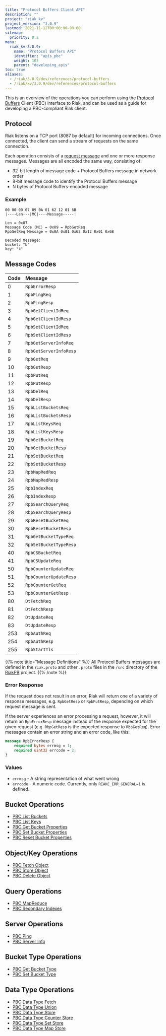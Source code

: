 ```yaml
---
title: "Protocol Buffers Client API"
description: ""
project: "riak_kv"
project_version: "3.0.9"
lastmod: 2021-11-12T00:00:00-00:00
sitemap:
  priority: 0.2
menu:
  riak_kv-3.0.9:
    name: "Protocol Buffers API"
    identifier: "apis_pbc"
    weight: 103
    parent: "developing_apis"
toc: true
aliases:
  - /riak/3.0.9/dev/references/protocol-buffers
  - /riak/kv/3.0.9/dev/references/protocol-buffers
---
```


This is an overview of the operations you can perform using the
[Protocol Buffers](https://code.google.com/p/protobuf/) Client (PBC)
interface to Riak, and can be used as a guide for developing a
PBC-compliant Riak client.

## Protocol

Riak listens on a TCP port (8087 by default) for incoming connections.
Once connected, the client can send a stream of requests on the same
connection.

Each operation consists of a [request message](https://developers.google.com/protocol-buffers/docs/encoding) and one or more response messages. Messages are all encoded the same way, consisting of:

* 32-bit length of message code + Protocol Buffers message in network
  order
* 8-bit message code to identify the Protocol Buffers message
* N bytes of Protocol Buffers-encoded message

### Example

```
00 00 00 07 09 0A 01 62 12 01 6B
|----Len---|MC|----Message-----|

Len = 0x07
Message Code (MC) = 0x09 = RpbGetReq
RpbGetReq Message = 0x0A 0x01 0x62 0x12 0x01 0x6B

Decoded Message:
bucket: "b"
key: "k"
```

## Message Codes

Code | Message |
:----|:--------|
0 | `RpbErrorResp` |
1 | `RpbPingReq` |
2 | `RpbPingResp` |
3 | `RpbGetClientIdReq` |
4 | `RpbGetClientIdResp` |
5 | `RpbSetClientIdReq` |
6 | `RpbSetClientIdResp` |
7 | `RpbGetServerInfoReq` |
8 | `RpbGetServerInfoResp` |
9 | `RpbGetReq` |
10 | `RpbGetResp` |
11 | `RpbPutReq` |
12 | `RpbPutResp` |
13 | `RpbDelReq` |
14 | `RpbDelResp` |
15 | `RpbListBucketsReq` |
16 | `RpbListBucketsResp` |
17 | `RpbListKeysReq` |
18 | `RpbListKeysResp` |
19 | `RpbGetBucketReq` |
20 | `RpbGetBucketResp` |
21 | `RpbSetBucketReq` |
22 | `RpbSetBucketResp` |
23 | `RpbMapRedReq` |
24 | `RpbMapRedResp` |
25 | `RpbIndexReq` |
26 | `RpbIndexResp` |
27 | `RpbSearchQueryReq` |
28 | `RbpSearchQueryResp` |
29 | `RpbResetBucketReq` |
30 | `RpbResetBucketResp` |
31 | `RpbGetBucketTypeReq` |
32 | `RpbSetBucketTypeResp` |
40 | `RpbCSBucketReq` |
41 | `RpbCSUpdateReq` |
50 | `RpbCounterUpdateReq` |
51 | `RpbCounterUpdateResp` |
52 | `RpbCounterGetReq` |
53 | `RpbCounterGetResp` |
80 | `DtFetchReq` |
81 | `DtFetchResp` |
82 | `DtUpdateReq` |
83 | `DtUpdateResp` |
253 | `RpbAuthReq` |
254 | `RpbAuthResp` |
255 | `RpbStartTls` |

{{% note title="Message Definitions" %}}
All Protocol Buffers messages are defined in the `riak.proto` and other
`.proto` files in the `/src` directory of the
<a href="https://github.com/basho/riak_pb">RiakPB</a> project.
{{% /note %}}

### Error Response

If the request does not result in an error, Riak will return one of a
variety of response messages, e.g. `RpbGetResp` or `RpbPutResp`,
depending on which request message is sent.

If the server experiences an error processing a request, however, it
will return an `RpbErrorResp` message instead of the response expected
for the given request (e.g. `RbpGetResp` is the expected response to
`RbpGetReq`). Error messages contain an error string and an error code,
like this:

```protobuf
message RpbErrorResp {
    required bytes errmsg = 1;
    required uint32 errcode = 2;
}
```

### Values

* `errmsg` - A string representation of what went wrong
* `errcode` - A numeric code. Currently, only `RIAKC_ERR_GENERAL=1`
  is defined.

## Bucket Operations

* [PBC List Buckets]({{<baseurl>}}riak/kv/3.0.9/developing/api/protocol-buffers/list-buckets)
* [PBC List Keys]({{<baseurl>}}riak/kv/3.0.9/developing/api/protocol-buffers/list-keys)
* [PBC Get Bucket Properties]({{<baseurl>}}riak/kv/3.0.9/developing/api/protocol-buffers/get-bucket-props)
* [PBC Set Bucket Properties]({{<baseurl>}}riak/kv/3.0.9/developing/api/protocol-buffers/set-bucket-props)
* [PBC Reset Bucket Properties]({{<baseurl>}}riak/kv/3.0.9/developing/api/protocol-buffers/reset-bucket-props)

## Object/Key Operations

* [PBC Fetch Object]({{<baseurl>}}riak/kv/3.0.9/developing/api/protocol-buffers/fetch-object)
* [PBC Store Object]({{<baseurl>}}riak/kv/3.0.9/developing/api/protocol-buffers/store-object)
* [PBC Delete Object]({{<baseurl>}}riak/kv/3.0.9/developing/api/protocol-buffers/delete-object)

## Query Operations

* [PBC MapReduce]({{<baseurl>}}riak/kv/3.0.9/developing/api/protocol-buffers/mapreduce)
* [PBC Secondary Indexes]({{<baseurl>}}riak/kv/3.0.9/developing/api/protocol-buffers/secondary-indexes)

## Server Operations

* [PBC Ping]({{<baseurl>}}riak/kv/3.0.9/developing/api/protocol-buffers/ping)
* [PBC Server Info]({{<baseurl>}}riak/kv/3.0.9/developing/api/protocol-buffers/server-info)

## Bucket Type Operations

* [PBC Get Bucket Type]({{<baseurl>}}riak/kv/3.0.9/developing/api/protocol-buffers/get-bucket-type)
* [PBC Set Bucket Type]({{<baseurl>}}riak/kv/3.0.9/developing/api/protocol-buffers/set-bucket-type)

## Data Type Operations

* [PBC Data Type Fetch]({{<baseurl>}}riak/kv/3.0.9/developing/api/protocol-buffers/dt-fetch)
* [PBC Data Type Union]({{<baseurl>}}riak/kv/3.0.9/developing/api/protocol-buffers/dt-union)
* [PBC Data Type Store]({{<baseurl>}}riak/kv/3.0.9/developing/api/protocol-buffers/dt-store)
* [PBC Data Type Counter Store]({{<baseurl>}}riak/kv/3.0.9/developing/api/protocol-buffers/dt-counter-store)
* [PBC Data Type Set Store]({{<baseurl>}}riak/kv/3.0.9/developing/api/protocol-buffers/dt-set-store)
* [PBC Data Type Map Store]({{<baseurl>}}riak/kv/3.0.9/developing/api/protocol-buffers/dt-map-store)


